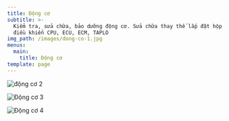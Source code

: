 ```yaml
---
title: Động cơ
subtitle: >-
  Kiểm tra, sửa chữa, bảo dưỡng động cơ. Sửa chữa thay thế lắp đặt hộp
  điều khiển CPU, ECU, ECM, TAPLO
img_path: /images/dong-co-1.jpg
menus:
  main:
    title: Động cơ
template: page
---
```



![động cơ 2](/images/dong-co-1-1-.jpg "động cơ 2")

![Động cơ 3](/images/dong-co-2.jpg "Động cơ 3")

![Động cơ 4](/images/dong-co-3.jpg "Động cơ 4")
